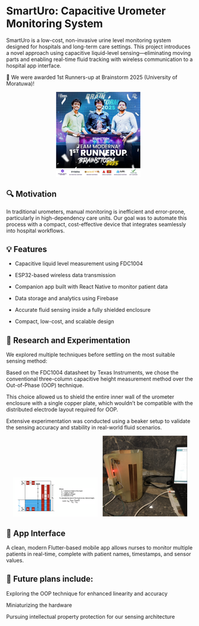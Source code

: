 
# SmartUro: Capacitive Urometer Monitoring System

SmartUro is a low-cost, non-invasive urine level monitoring system designed for hospitals and long-term care settings. This project introduces a novel approach using capacitive liquid-level sensing—eliminating moving parts and enabling real-time fluid tracking with wireless communication to a hospital app interface.

🚀 We were awarded 1st Runners-up at Brainstorm 2025 (University of Moratuwa)!
<p align="center">
  <img src="./images/winners.jpeg" alt="Prototype Front" width="45%" style="margin-right: 10px;" />
</p>


## 🔍 Motivation
In traditional urometers, manual monitoring is inefficient and error-prone, particularly in high-dependency care units. Our goal was to automate this process with a compact, cost-effective device that integrates seamlessly into hospital workflows.

## 💡 Features
- Capacitive liquid level measurement using FDC1004

- ESP32-based wireless data transmission

- Companion app built with React Native to monitor patient data

- Data storage and analytics using Firebase

- Accurate fluid sensing inside a fully shielded enclosure

- Compact, low-cost, and scalable design

## 🧪 Research and Experimentation
We explored multiple techniques before settling on the most suitable sensing method:

Based on the FDC1004 datasheet by Texas Instruments, we chose the conventional three-column capacitive height measurement method over the Out-of-Phase (OOP) technique.

This choice allowed us to shield the entire inner wall of the urometer enclosure with a single copper plate, which wouldn’t be compatible with the distributed electrode layout required for OOP.

Extensive experimentation was conducted using a beaker setup to validate the sensing accuracy and stability in real-world fluid scenarios.

<p align="center">
  <img src="./images/technique.png" alt="Prototype Front" width="45%" style="margin-right: 10px;" />
  <img src="./images/exp1.png" alt="Prototype Side" width="45%" />
</p>


## 📱 App Interface

A clean, modern Flutter-based mobile app allows nurses to monitor multiple patients in real-time, complete with patient names, timestamps, and sensor values.

## 🔬 Future plans include:

Exploring the OOP technique for enhanced linearity and accuracy

Miniaturizing the hardware

Pursuing intellectual property protection for our sensing architecture
